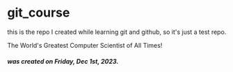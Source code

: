 # git_course
this is the repo I created while learning git and github, so it's just a test repo.

The World's Greatest Computer Scientist of All Times!


##### was created on Friday, Dec 1st, 2023.
